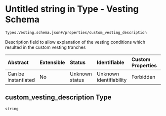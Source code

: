 # Untitled string in Type - Vesting Schema

```txt
Types.Vesting.schema.json#/properties/custom_vesting_description
```

Description field to allow explanation of the vesting conditions which resulted in the custom vesting tranches

| Abstract            | Extensible | Status         | Identifiable            | Custom Properties | Additional Properties | Access Restrictions | Defined In                                                                  |
| :------------------ | :--------- | :------------- | :---------------------- | :---------------- | :-------------------- | :------------------ | :-------------------------------------------------------------------------- |
| Can be instantiated | No         | Unknown status | Unknown identifiability | Forbidden         | Allowed               | none                | [Vesting.schema.json*](../types/Vesting.schema.json "open original schema") |

## custom_vesting_description Type

`string`
